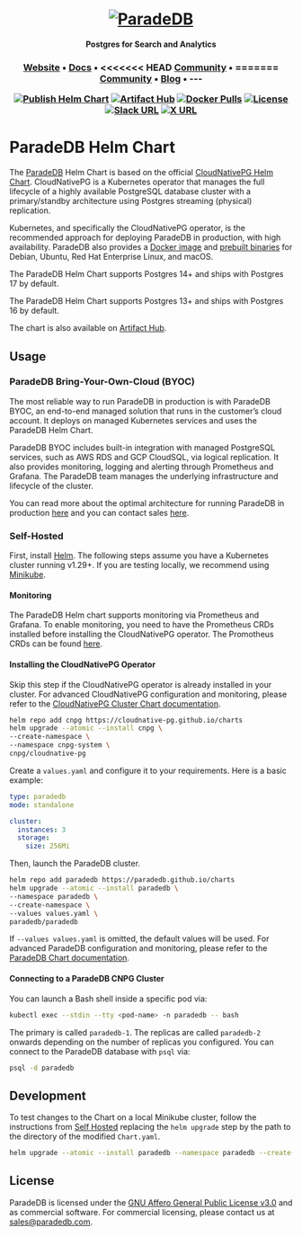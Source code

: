 <h1 align="center">
  <a href="https://paradedb.com"><img src="https://raw.githubusercontent.com/paradedb/paradedb/dev/docs/logo/readme.svg" alt="ParadeDB"></a>
<br>
</h1>

<p align="center">
    <b>Postgres for Search and Analytics</b> <br />
</p>

<h3 align="center">
  <a href="https://paradedb.com">Website</a> &bull;
  <a href="https://docs.paradedb.com">Docs</a> &bull;
<<<<<<< HEAD
  <a href="https://join.slack.com/t/paradedbcommunity/shared_invite/zt-32abtyjg4-yoYoi~RPh9MSW8tDbl0BQw">Community</a> &bull;
=======
  <a href="https://join.slack.com/t/paradedbcommunity/shared_invite/zt-2lkzdsetw-OiIgbyFeiibd1DG~6wFgTQ">Community</a> &bull;
  <a href="https://paradedb.com/blog/">Blog</a> &bull;
---

[![Publish Helm Chart](https://github.com/paradedb/charts/actions/workflows/paradedb-publish-chart.yml/badge.svg)](https://github.com/paradedb/charts/actions/workflows/paradedb-publish-chart.yml)
[![Artifact Hub](https://img.shields.io/endpoint?url=https://artifacthub.io/badge/repository/paradedb)](https://artifacthub.io/packages/search?repo=paradedb)
[![Docker Pulls](https://img.shields.io/docker/pulls/paradedb/paradedb)](https://hub.docker.com/r/paradedb/paradedb)
[![License](https://img.shields.io/github/license/paradedb/paradedb?color=blue)](https://github.com/paradedb/paradedb?tab=AGPL-3.0-1-ov-file#readme)
[![Slack URL](https://img.shields.io/badge/Join%20Slack-purple?logo=slack&link=https%3A%2F%2Fjoin.slack.com%2Ft%2Fparadedbcommunity%2Fshared_invite%2Fzt-32abtyjg4-yoYoi~RPh9MSW8tDbl0BQw)](https://join.slack.com/t/paradedbcommunity/shared_invite/zt-32abtyjg4-yoYoi~RPh9MSW8tDbl0BQw)
[![X URL](https://img.shields.io/twitter/url?url=https%3A%2F%2Ftwitter.com%2Fparadedb&label=Follow%20%40paradedb)](https://x.com/paradedb)

# ParadeDB Helm Chart

The [ParadeDB](https://github.com/paradedb/paradedb) Helm Chart is based on the official [CloudNativePG Helm Chart](https://cloudnative-pg.io/). CloudNativePG is a Kubernetes operator that manages the full lifecycle of a highly available PostgreSQL database cluster with a primary/standby architecture using Postgres streaming (physical) replication.

Kubernetes, and specifically the CloudNativePG operator, is the recommended approach for deploying ParadeDB in production, with high availability. ParadeDB also provides a [Docker image](https://hub.docker.com/r/paradedb/paradedb) and [prebuilt binaries](https://github.com/paradedb/paradedb/releases) for Debian, Ubuntu, Red Hat Enterprise Linux, and macOS.

The ParadeDB Helm Chart supports Postgres 14+ and ships with Postgres 17 by default.

The ParadeDB Helm Chart supports Postgres 13+ and ships with Postgres 16 by default.

The chart is also available on [Artifact Hub](https://artifacthub.io/packages/helm/paradedb/paradedb).

## Usage

### ParadeDB Bring-Your-Own-Cloud (BYOC)

The most reliable way to run ParadeDB in production is with ParadeDB BYOC, an end-to-end managed solution that runs in the customer’s cloud account. It deploys on managed Kubernetes services and uses the ParadeDB Helm Chart.

ParadeDB BYOC includes built-in integration with managed PostgreSQL services, such as AWS RDS and GCP CloudSQL, via logical replication. It also provides monitoring, logging and alerting through Prometheus and Grafana. The ParadeDB team manages the underlying infrastructure and lifecycle of the cluster.

You can read more about the optimal architecture for running ParadeDB in production [here](https://docs.paradedb.com/deploy/overview) and you can contact sales [here](mailto:sales@paradedb.com).

### Self-Hosted

First, install [Helm](https://helm.sh/docs/intro/install/). The following steps assume you have a Kubernetes cluster running v1.29+. If you are testing locally, we recommend using [Minikube](https://minikube.sigs.k8s.io/docs/start/).

#### Monitoring

The ParadeDB Helm chart supports monitoring via Prometheus and Grafana. To enable monitoring, you need to have the Prometheus CRDs installed before installing the CloudNativePG operator. The Promotheus CRDs can be found [here](https://prometheus-community.github.io/helm-charts).

#### Installing the CloudNativePG Operator

Skip this step if the CloudNativePG operator is already installed in your cluster. For advanced CloudNativePG configuration and monitoring, please refer to the [CloudNativePG Cluster Chart documentation](https://github.com/cloudnative-pg/charts/blob/main/charts/cloudnative-pg/README.md#values).

```bash
helm repo add cnpg https://cloudnative-pg.github.io/charts
helm upgrade --atomic --install cnpg \
--create-namespace \
--namespace cnpg-system \
cnpg/cloudnative-pg
```

Create a `values.yaml` and configure it to your requirements. Here is a basic example:

```yaml
type: paradedb
mode: standalone

cluster:
  instances: 3
  storage:
    size: 256Mi
```

Then, launch the ParadeDB cluster.

```bash
helm repo add paradedb https://paradedb.github.io/charts
helm upgrade --atomic --install paradedb \
--namespace paradedb \
--create-namespace \
--values values.yaml \
paradedb/paradedb
```

If `--values values.yaml` is omitted, the default values will be used. For advanced ParadeDB configuration and monitoring, please refer to the [ParadeDB Chart documentation](https://github.com/paradedb/charts/tree/dev/charts/paradedb#values).

#### Connecting to a ParadeDB CNPG Cluster

You can launch a Bash shell inside a specific pod via:

```bash
kubectl exec --stdin --tty <pod-name> -n paradedb -- bash
```

The primary is called `paradedb-1`. The replicas are called `paradedb-2` onwards depending on the number of replicas you configured. You can connect to the ParadeDB database with `psql` via:

```bash
psql -d paradedb
```

## Development

To test changes to the Chart on a local Minikube cluster, follow the instructions from [Self Hosted](#self-hosted) replacing the `helm upgrade` step by the path to the directory of the modified `Chart.yaml`.

```bash
helm upgrade --atomic --install paradedb --namespace paradedb --create-namespace ./charts/paradedb
```

## License

ParadeDB is licensed under the [GNU Affero General Public License v3.0](LICENSE) and as commercial software. For commercial licensing, please contact us at [sales@paradedb.com](mailto:sales@paradedb.com).
